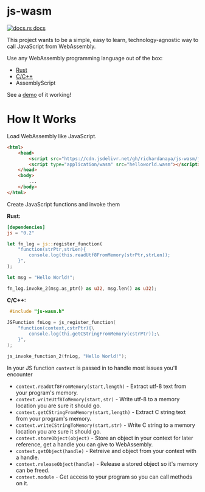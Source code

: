 # js-wasm
<a href="https://docs.rs/js"><img src="https://img.shields.io/badge/docs-latest-blue.svg?style=flat-square" alt="docs.rs docs" /></a>

This project wants to be a simple, easy to learn, technology-agnostic way to call JavaScript from WebAssembly.

Use any WebAssembly programming language out of the box:
* [Rust](https://docs.rs/js/latest/js/)
* [C/C++](js-wasm.h)
* AssemblyScript

See a [demo](https://richardanaya.github.io/js-wasm/examples/canvas/index.html) of it working!

# How It Works

Load WebAssembly like JavaScript. 

```html
<html>
    <head>
        <script src="https://cdn.jsdelivr.net/gh/richardanaya/js-wasm/js-wasm.js"></script>
        <script type="application/wasm" src="helloworld.wasm"></script>
    </head>
    <body>
        ...
    </body>
</html>
```

Create JavaScript functions and invoke them

**Rust:**
```toml
[dependencies]
js = "0.2"
```
```rust
let fn_log = js::register_function(
    "function(strPtr,strLen){
        console.log(this.readUtf8FromMemory(strPtr,strLen)); 
    }",
);

let msg = "Hello World!";

fn_log.invoke_2(msg.as_ptr() as u32, msg.len() as u32);
```

**C/C++:**
```c
 #include "js-wasm.h"
 
JSFunction fnLog = js_register_function(
    "function(context,cstrPtr){\
        console.log(thi.getCStringFromMemory(cstrPtr));\
    }",
);

js_invoke_function_2(fnLog, "Hello World!");
```

In your JS function `context` is passed in to handle most issues you'll encounter

* `context.readUtf8FromMemory(start,length)` - Extract utf-8 text from your program's memory.
* `context.writeUtf8ToMemory(start,str)` - Write utf-8 to a memory location you are sure it should go.
* `context.getCStringFromMemory(start,length)` - Extract C string text from your program's memory.
* `context.writeCStringToMemory(start,str)` - Write C string to a memory location you are sure it should go.
* `context.storeObject(object)` - Store an object in your context for later reference, get a handle you can give to WebAssembly.
* `context.getObject(handle)` - Retreive and object from your context with a handle.
* `context.releaseObject(handle)` - Release a stored object so it's memory can be freed.
* `context.module` - Get access to your program so you can call methods on it.

